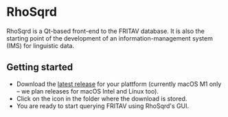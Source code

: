 # RhoSqrd

RhoSqrd is a Qt-based front-end to the FRITAV database. It is also the starting point of the development of an information-management system (IMS) for linguistic data.

## Getting started

* Download the [latest release](https://github.com/fritav-rhosqrd/rhosqrd-app/releases/latest) for your plattform (currently macOS M1 only – we plan releases for macOS Intel and Linux too).
* Click on the icon in the folder where the download is stored.
* You are ready to start querying FRITAV using RhoSqrd's GUI.
